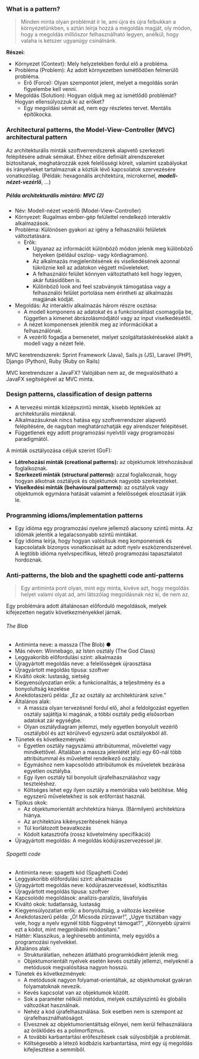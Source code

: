 ### What is a pattern?
>Minden minta olyan problémát ír le, ami újra és újra felbukkan a környezetünkben, s aztán leírja hozzá a megoldás magját, oly módon, hogy a megoldás milliószor felhasználható legyen, anélkül, hogy valaha is kétszer ugyanúgy csinálnánk.

**Részei:**
- Környezet (Context): Mely helyzetekben fordul elő a probléma. 
- Probléma (Problem): Az adott környezetben ismétlődően felmerülő probléma. 
	- Erő (Force): Olyan szempontot jelent, melyet a megoldás során figyelembe kell venni.
- Megoldás (Solution):  Hogyan oldjuk meg az ismétlődő problémát? Hogyan ellensúlyozzuk ki az erőket? 
	- Egy megoldási sémát ad, nem egy részletes tervet. Mentális építőkocka.

### Architectural patterns, the Model-View-Controller (MVC) architectural pattern
Az architekturális minták szoftverrendszerek alapvető szerkezeti felépítésére adnak sémákat. Ehhez előre definiált alrendszereket biztosítanak, meghatározzák ezek felelősségi köreit, valamint szabályokat és irányelveket tartalmaznak a köztük lévő kapcsolatok szervezésére vonatkozólag. (Példák: hexagonális architektúra, microkernel, ***modell-nézet-vezérlő***, …)

##### Példa architekturális mintára: MVC (2)
- Név: Modell-nézet vezérlő (Model-View-Controller) 
- Környezet: Rugalmas ember-gép felülettel rendelkező interaktív alkalmazások. 
- Probléma: Különösen gyakori az igény a felhasználói felületek változtatására. 
	- Erők:
		- Ugyanaz az információt különböző módon jelenik meg különböző helyeken (például oszlop- vagy kördiagramon). 
		- Az alkalmazás megjelenítésének és viselkedésének azonnal tükröznie kell az adatokon végzett műveleteket. 
		- A felhasználói felület könnyen változtatható kell hogy legyen, akár futásidőben is. 
		- Különböző look and feel szabványok támogatása vagy a felhasználói felület portolása nem érintheti az alkalmazás magjának kódját. 
- Megoldás: Az interaktív alkalmazás három részre osztása: 
	- A modell komponens az adatokat és a funkcionalitást csomagolja be, független a kimenet ábrázolásmódjától vagy az input viselkedésétől. 
	- A nézet komponensek jelenítik meg az információkat a felhasználónak. 
	- A vezérlő fogadja a bemenetet, melyet szolgáltatáskérésekké alakít a modell vagy a nézet felé.

MVC keretrendszerek: Sprint Framework (Java), Sails.js (JS), Laravel (PHP), Django (Python), Ruby (Ruby on Rails)

MVC keretrendszer a JavaFX? Valójában nem az, de megvalósítható a JavaFX segítségével az MVC minta.
### Design patterns, classification of design patterns
- A tervezési minták középszintű minták, kisebb léptékűek az architekturális mintáknál.
- Alkalmazásuknak nincs hatása egy szoftverrendszer alapvető felépítésére, de nagyban meghatározhatják egy alrendszer felépítését.
- Függetlenek egy adott programozási nyelvtől vagy programozási paradigmától.

A minták osztályozása céljuk szerint (GoF): 
- **Létrehozási minták (creational patterns):** az objektumok létrehozásával foglalkoznak. 
- **Szerkezeti minták (structural patterns):** azzal foglalkoznak, hogy hogyan alkotnak osztályok és objektumok nagyobb szerkezeteket. 
- **Viselkedési minták (behavioural patterns):** az osztályok vagy objektumok egymásra hatását valamint a felelősségek elosztását írják le.
### Programming idioms/implementation patterns
- Egy idióma egy programozási nyelvre jellemző alacsony szintű minta. Az idiómák jelentik a legalacsonyabb szintű mintákat.
- Egy idióma leírja, hogy hogyan valósítsuk meg komponensek és kapcsolataik bizonyos vonatkozásait az adott nyelv eszközrendszerével. A legtöbb idióma nyelvspecifikus, létező programozási tapasztalatot hordoznak.
### Anti-patterns, the blob and the spaghetti code anti-patterns
>Egy antiminta pont olyan, mint egy minta, kivéve azt, hogy megoldás helyet valami olyat ad, ami látszólag megoldásnak néz ki, de nem az.

Egy problémára adott általánosan előforduló megoldások, melyek kifejezetten negatív következményekkel járnak.

###### The Blob
- Antiminta neve: a massza (The Blob) ● 
- Más néven: Winnebago, az Isten osztály (The God Class) 
- Leggyakoribb előfordulási szint: alkalmazás 
- Újragyártott megoldás neve: a felelősségek újraosztása 
- Újragyártott megoldás típusa: szoftver 
- Kiváltó okok: lustaság, sietség 
- Kiegyensúlyozatlan erők: a funkcionalitás, a teljesítmény és a bonyolultság kezelése 
- Anekdotaszerű példa: „Ez az osztály az architektúránk szíve.”
- Általános alak:
	- A massza olyan tervezésnél fordul elő, ahol a feldolgozást egyetlen osztály sajátítja ki magának, a többi osztály pedig elsősorban adatokat zár egységbe. 
	- Olyan osztálydiagram jellemzi, mely egyetlen bonyolult vezérlő osztályból és azt körülvevő egyszerű adat osztályokból áll.
- Tünetek és következmények: 
	- Egyetlen osztály nagyszámú attribútummal, művelettel vagy mindkettővel. Általában a massza jelenlétét jelzi egy 60-nál több attribútummal és művelettel rendelkező osztály. 
	- Egymáshoz nem kapcsolódó attribútumok és műveletek bezárása egyetlen osztályba. 
	- Egy ilyen osztály túl bonyolult újrafelhasználáshoz vagy teszteléshez. 
	- Költséges lehet egy ilyen osztály a memóriába való betöltése. Még egyszerű műveletekhez is sok erőforrást használ.
- Tipikus okok: 
	- Az objektumorientált architektúra hiánya. (Bármilyen) architektúra hiánya. 
	- Az architektúra kikényszerítésének hiánya 
	- Túl korlátozott beavatkozás 
	- Kódolt katasztrófa (rossz követelmény specifikáció) 
- Újragyártott megoldás: A megoldás kódújraszervezéssel jár.

###### Spagetti code
- Antiminta neve: spagetti kód (Spaghetti Code) 
- Leggyakoribb előfordulási szint: alkalmazás 
- Újragyártott megoldás neve: kódújraszervezéssel, kódtisztítás 
- Újragyártott megoldás típusa: szoftver 
- Kapcsolódó megoldások: analízis-paralízis, lávafolyás
- Kiváltó okok: tudatlanság, lustaság 
- Kiegyensúlyozatlan erők: a bonyolultság, a változás kezelése 
- Anekdotaszerű példa: „Ó! Micsoda zűrzavar!”, „Ugye tisztában vagy vele, hogy a nyelv egynél több függvényt támogat?”, „Könnyebb újraírni ezt a kódot, mint megpróbálni módosítani.”
- Háttér: Klasszikus, a leghíresebb antiminta, mely egyidős a programozási nyelvekkel.
- Általános alak: 
	- Strukturálatlan, nehezen átlátható programkódként jelenik meg. 
	- Objektumorientált nyelvek esetén kevés osztály jellemzi, melyeknél a metódusok megvalósítása nagyon hosszú.
- Tünetek és következmények: 
	- A metódusok nagyon folyamat-orientáltak, az objektumokat gyakran folyamatoknak nevezik.
	- Kevés kapcsolat van az objektumok között. 
	- Sok a paraméter nélküli metódus, melyek osztályszintű és globális változókat használnak. 
	- Nehéz a kód újrafelhasználása. Sok esetben nem is szempont az újrafelhasználhatóságot.
	- Elvesznek az objektumorientáltság előnyei, nem kerül felhasználásra az öröklődés és a polimorfizmus. 
	- A további karbantartási erőfeszítések csak súlyosbítják a problémát.
	- Költségesebb a létező kódbázis karbantartása, mint egy új megoldás kifejlesztése a semmiből.